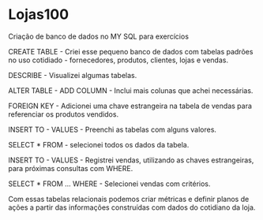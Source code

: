 # Lojas100
Criação de banco de dados no MY SQL para exercícios

CREATE TABLE - Criei esse pequeno banco de dados com tabelas padrões no uso cotidiado - fornecedores, produtos, clientes, lojas e vendas.

DESCRIBE - Visualizei algumas tabelas. 

ALTER TABLE - ADD COLUMN - Inclui mais colunas que achei necessárias. 

FOREIGN KEY - Adicionei uma chave estrangeira na tabela de vendas para referenciar os produtos vendidos.

INSERT TO - VALUES - Preenchi as tabelas com alguns valores.

SELECT * FROM - selecionei todos os dados da tabela. 

INSERT TO - VALUES - Registrei vendas, utilizando as chaves estrangeiras, para próximas consultas com WHERE. 

SELECT * FROM ... WHERE - Selecionei vendas com critérios. 

Com essas tabelas relacionais podemos criar métricas e definir planos de ações a partir das informações construídas com dados do cotidiano da loja.

